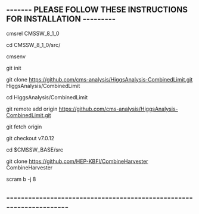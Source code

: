 ## ------- PLEASE FOLLOW THESE INSTRUCTIONS FOR INSTALLATION ---------
cmsrel CMSSW_8_1_0

cd CMSSW_8_1_0/src/

cmsenv

git init

git clone https://github.com/cms-analysis/HiggsAnalysis-CombinedLimit.git HiggsAnalysis/CombinedLimit

cd HiggsAnalysis/CombinedLimit

git remote add origin https://github.com/cms-analysis/HiggsAnalysis-CombinedLimit.git

git fetch origin

git checkout v7.0.12

cd $CMSSW_BASE/src

git clone https://github.com/HEP-KBFI/CombineHarvester CombineHarvester

scram b -j 8
## -------------------------------------------------------------------- ##

